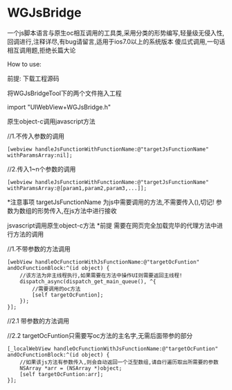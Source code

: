 # WGJsBridge
一个js脚本语言与原生oc相互调用的工具类,采用分类的形势编写,轻量级无侵入性,回调进行,注释详尽,有bug请留言,适用于ios7.0以上的系统版本
傻瓜式调用,一句话相互调用题,拒绝长篇大论


How to use:

前提:
下载工程源码

将WGJsBridgeTool下的两个文件拖入工程

import "UIWebView+WGJsBridge.h"

原生object-c调用javascript方法

//1.不传入参数的调用

    [webview handleJsFunctionWithFunctionName:@"targetJsFunctionName" withParamsArray:nil];

//2.传入1~n个参数的调用

    [webview handleJsFunctionWithFunctionName:@"targetJsFunctionName" withParamsArray:@[param1,param2,param3,...]];

*注意事项
targetJsFunctionName 为js中需要调用的方法,不需要传入(),切记!
参数为数组的形势传入,在js方法中进行接收


jsvascript调用原生object-c方法
*前提 需要在网页完全加载完毕的代理方法中进行方法的调用

//1.不带参数的方法调用

    [webView handleOcFunctionWithJsFunctionName:@"targetOcFuntion" andOcFunctionBlock:^(id object) {
        //该方法为非主线程执行,如果需要在方法中操作UI则需要返回主线程!
        dispatch_async(dispatch_get_main_queue(), ^{
            //需要调用的oc方法
            [self targetOcFuntion];
        });
    }];
   
//2.1 带参数的方法调用

//2.2 targetOcFuntion只需要写oc方法的主名字,无需后面带参的部分

    [_localWebView handleOcFunctionWithJsFunctionName:@"targetOcFuntion" andOcFunctionBlock:^(id object) {
        //如果该js方法有参数传入,则会自动返回一个泛型数组,请自行遍历取出所需要的参数
        NSArray *arr = (NSArray *)object;
        [self targetOcFuntion:arr];
    }];
    


